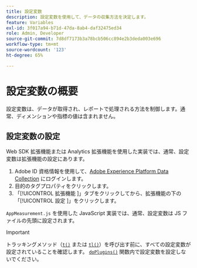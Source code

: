 ```yaml
---
title: 設定変数
description: 設定変数を使用して、データの収集方法を決定します。
feature: Variables
exl-id: 3f017a94-b71d-47da-8ab4-daf32475ed34
role: Admin, Developer
source-git-commit: 7d8df7173b3a78bcb506cc894e2b3deda003e696
workflow-type: tm+mt
source-wordcount: '123'
ht-degree: 65%

---
```


# 設定変数の概要

設定変数は、データが取得され、レポートで処理される方法を制御します。通常、ディメンションや指標の値は含まれません。

## 設定変数の設定

Web SDK 拡張機能または Analytics 拡張機能を使用した実装では、通常、設定変数は拡張機能の設定にあります。

1. Adobe ID 資格情報を使用して、[Adobe Experience Platform Data Collection](https://experience.adobe.com/data-collection) にログインします。
1. 目的のタグプロパティをクリックします。
1. 「[!UICONTROL  拡張機能 ]」タブをクリックしてから、拡張機能の下の「[!UICONTROL  設定 ]」をクリックします。

`AppMeasurement.js` を使用した JavaScript 実装では、通常、設定変数は JS ファイルの先頭に設定されます。

>[!IMPORTANT]
>
>トラッキングメソッド（[`t()`](../functions/t-method.md) または [`tl()`](../functions/tl-method.md)）を呼び出す前に、すべての設定変数が設定されていることを確認します。 [`doPlugins()`](../functions/doplugins.md) 関数内で設定変数を設定しないでください。
